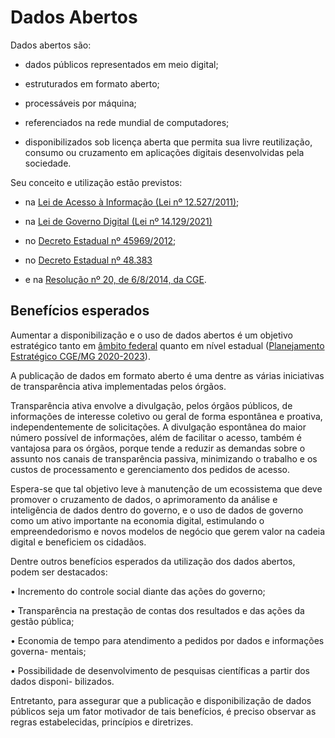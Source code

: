 # Dados Abertos

Dados abertos são:

- dados públicos representados em meio digital;

- estruturados em formato aberto;

- processáveis por máquina;

- referenciados na rede mundial de computadores;

- disponibilizados sob licença aberta que permita sua livre reutilização, consumo ou cruzamento em aplicações digitais desenvolvidas pela sociedade.

Seu conceito e utilização estão previstos:

- na [Lei de Acesso à Informação (Lei nº 12.527/2011)](http://www.planalto.gov.br/ccivil_03/_ato2011-2014/2011/lei/l12527.htm);

- na [Lei de Governo Digital (Lei nº 14.129/2021)](https://www.in.gov.br/en/web/dou/-/lei-n-14.129-de-29-de-marco-de-2021-311282132)

- no [Decreto Estadual nº 45969/2012](https://www.almg.gov.br/legislacao-mineira/texto/DEC/45969/2012/?cons=1);

- no [Decreto Estadual nº 48.383](https://www.almg.gov.br/consulte/legislacao/completa/completa.html?tipo=DEC&num=48383&comp=&ano=2022)

- e na [Resolução nº 20, de 6/8/2014, da CGE](http://www.planalto.gov.br/ccivil_03/_ato2011-2014/2011/lei/l12527.htm).


## Benefícios esperados

Aumentar a disponibilização e o uso de dados abertos é um objetivo estratégico tanto em [âmbito federal](https://www.governodigital.gov.br/EGD/documentos/revisao-da-estrategia-de-governanca-digital-2016-2019.pdf) quanto em nível estadual ([Planejamento Estratégico CGE/MG 2020-2023](https://cge.mg.gov.br/phocadownload/Planejamento%20Estratgico%202020-2023%20-%20final.pdf)).

A publicação de dados em formato aberto é uma dentre as várias iniciativas de transparência ativa implementadas pelos órgãos.

Transparência ativa envolve a divulgação, pelos órgãos públicos, de informações de interesse coletivo ou geral de forma espontânea e proativa, independentemente de solicitações. A divulgação espontânea do maior número possível de informações, além de facilitar o acesso, também é vantajosa para os órgãos, porque tende a reduzir as demandas sobre o assunto nos canais de transparência passiva, minimizando o trabalho e os custos de processamento e gerenciamento dos pedidos de acesso.

Espera-se que tal objetivo leve à manutenção de um ecossistema que deve promover o cruzamento de dados, o aprimoramento da análise e inteligência de dados dentro do governo, e o uso de dados de governo como um ativo importante na economia digital, estimulando o empreendedorismo e novos modelos de negócio que gerem valor na cadeia digital e beneficiem os cidadãos. 

Dentre outros benefícios esperados da utilização dos dados abertos, podem ser destacados:

• Incremento do controle social diante das ações do governo;

• Transparência na prestação de contas dos resultados e das ações da gestão pública;

• Economia de tempo para atendimento a pedidos por dados e informações governa-
 mentais;

• Possibilidade de desenvolvimento de pesquisas científicas a partir dos dados disponi-
 bilizados.

Entretanto, para assegurar que a publicação e disponibilização de dados públicos seja um fator motivador de tais benefícios, é preciso observar as regras estabelecidas, princípios e diretrizes.

